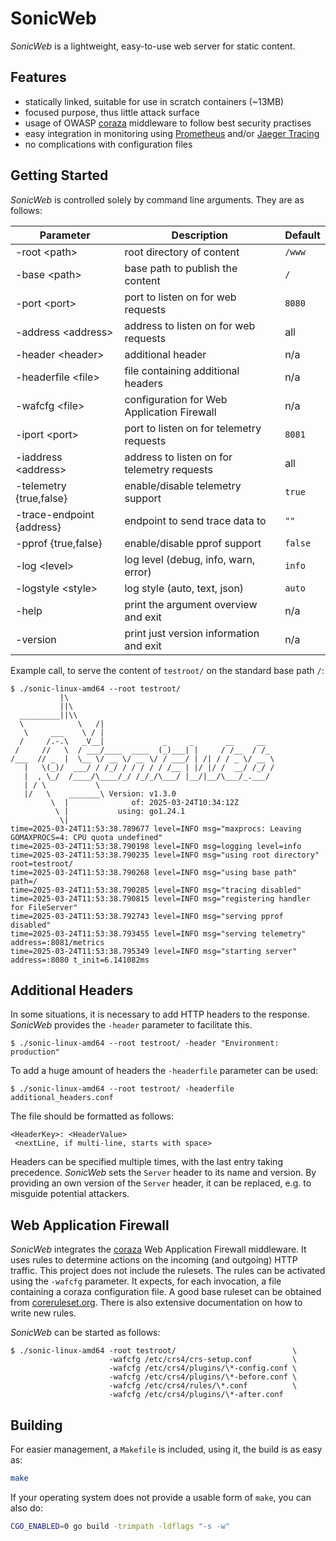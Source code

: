 SonicWeb
========

*SonicWeb* is a lightweight, easy-to-use web server for static content.

Features
--------

* statically linked, suitable for use in scratch containers (~13MB)
* focused purpose, thus little attack surface
* usage of OWASP [coraza](https://github.com/corazawaf/coraza) middleware
  to follow best security practises
* easy integration in monitoring using [Prometheus](prometheus.io) and/or
  [Jaeger Tracing](jaegertracing.io)
* no complications with configuration files

Getting Started
---------------

*SonicWeb* is controlled solely by command line arguments. They are as follows:

| Parameter                    | Description                                 | Default |
|------------------------------|---------------------------------------------|---------|
| -root           \<path\>     | root directory of content                   | `/www`  |
| -base           \<path\>     | base path to publish the content            | `/`     |
| -port           \<port\>     | port to listen on for web requests          | `8080`  |
| -address        \<address\>  | address to listen on for web requests       | all     |
| -header         \<header\>   | additional header                           | n/a     |
| -headerfile     \<file\>     | file containing additional headers          | n/a     |
| -wafcfg         \<file>      | configuration for Web Application Firewall  | n/a     |
| -iport          \<port\>     | port to listen on for telemetry requests    | `8081`  |
| -iaddress       \<address\>  | address to listen on for telemetry requests | all     |
| -telemetry      {true,false} | enable/disable telemetry support            | `true`  |
| -trace-endpoint {address}    | endpoint to send trace data to              | `""`    |
| -pprof          {true,false} | enable/disable pprof support                | `false` |
| -log            \<level\>    | log level (debug, info, warn, error)        | `info`  |
| -logstyle       \<style\>    | log style (auto, text, json)                | `auto`  |
| -help                        | print the argument overview and exit        | n/a     |
| -version                     | print just version information and exit     | n/a     |

Example call, to serve the content of `testroot/` on the standard base path `/`:

```text
$ ./sonic-linux-amd64 --root testroot/
           |\
           ||\
  _________||\\
  \            \   /|
   \     ___    \ / |
  /     /.-.\   _V__|             _     _       __     __
 /     //   \  / ___/____  ____  (_)___| |     / /__  / /_
/___  // _  |  \__ \/ __ \/ __ \/ / ___/ | /| / / _ \/ __ \
   |   \(_)/  ___/ / /_/ / / / / / /__ | |/ |/ /  __/ /_/ /
   |  , \_/  /____/\____/_/ /_/_/\___/ |__/|__/\___/_.___/
   | / \           \
   |/   \    _______\ Version: v1.3.0
         \  |              of: 2025-03-24T10:34:12Z
          \ |           using: go1.24.1
           \|
time=2025-03-24T11:53:38.789677 level=INFO msg="maxprocs: Leaving GOMAXPROCS=4: CPU quota undefined"
time=2025-03-24T11:53:38.790198 level=INFO msg=logging level=info
time=2025-03-24T11:53:38.790235 level=INFO msg="using root directory" root=testroot/
time=2025-03-24T11:53:38.790268 level=INFO msg="using base path" path=/
time=2025-03-24T11:53:38.790285 level=INFO msg="tracing disabled"
time=2025-03-24T11:53:38.790815 level=INFO msg="registering handler for FileServer"
time=2025-03-24T11:53:38.792743 level=INFO msg="serving pprof disabled"
time=2025-03-24T11:53:38.793455 level=INFO msg="serving telemetry" address=:8081/metrics
time=2025-03-24T11:53:38.795349 level=INFO msg="starting server" address=:8080 t_init=6.141082ms
```

Additional Headers
------------------

In some situations, it is necessary to add HTTP headers to the response.
*SonicWeb* provides the `-header` parameter to facilitate this.

```shell
$ ./sonic-linux-amd64 --root testroot/ -header "Environment: production"
```

To add a huge amount of headers the `-headerfile` parameter can be used:

```shell
$ ./sonic-linux-amd64 --root testroot/ -headerfile additional_headers.conf
```

The file should be formatted as follows:

```text
<HeaderKey>: <HeaderValue>
 <nextLine, if multi-line, starts with space>
```

Headers can be specified multiple times, with the last entry taking precedence.
*SonicWeb* sets the `Server` header to its name and version. By providing an own version of the `Server` header,
it can be replaced, e.g. to misguide potential attackers.

Web Application Firewall
------------------------

*SonicWeb* integrates the [coraza](https://github.com/corazawaf/coraza) Web Application Firewall middleware. It uses
rules to determine actions on the incoming (and outgoing) HTTP traffic. This project does not include the rulesets.
The rules can be activated using the `-wafcfg` parameter. It expects, for each invocation, a file containing a coraza
configuration file. A good base ruleset can be obtained from [coreruleset.org](https://coreruleset.org).
There is also extensive documentation on how to write new rules.

*SonicWeb* can be started as follows:

```shell
$ ./sonic-linux-amd64 -root testroot/                          \
                      -wafcfg /etc/crs4/crs-setup.conf         \
                      -wafcfg /etc/crs4/plugins/\*-config.conf \
                      -wafcfg /etc/crs4/plugins/\*-before.conf \
                      -wafcfg /etc/crs4/rules/\*.conf          \
                      -wafcfg /etc/crs4/plugins/\*-after.conf
```

Building
--------

For easier management, a `Makefile` is included, using it, the build is as easy as:

```sh
make
```

If your operating system does not provide a usable form of `make`, you can also do:

```sh
CGO_ENABLED=0 go build -trimpath -ldflags "-s -w"
```
